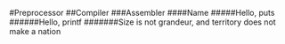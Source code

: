 #Preprocessor
##Compiler
###Assembler
####Name
#####Hello, puts
######Hello, printf
#######Size is not grandeur, and territory does not make a nation
